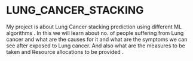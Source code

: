 # LUNG_CANCER_STACKING
My project is about Lung Cancer stacking prediction using different ML algorithms . In this  we will learn about no. of people suffering from Lung cancer and what are the causes for it and what are the symptoms we can see after exposed to Lung cancer. And  also what are the measures to be taken and Resource allocations to be provided .
